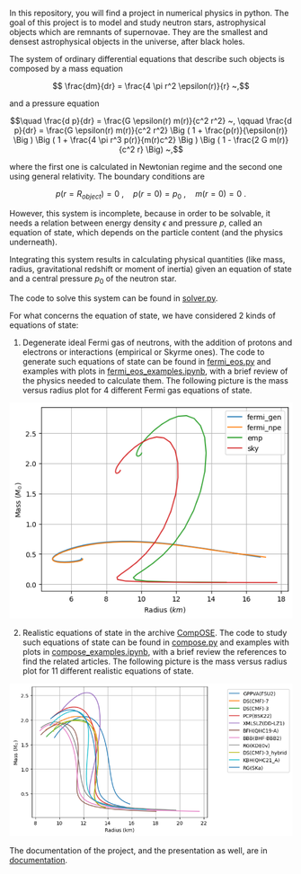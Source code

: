 In this repository, you will find a project in numerical physics in python. The goal of this project is to model and study neutron stars, astrophysical objects which are remnants of supernovae. They are the smallest and densest astrophysical objects in the universe, after black holes.

The system of ordinary differential equations that describe such objects is composed by a mass equation
```math
 \frac{dm}{dr} = \frac{4 \pi r^2 \epsilon(r)}{r} ~,
```
and a pressure equation
```math
\quad \frac{d p}{dr} = \frac{G \epsilon(r) m(r)}{c^2 r^2} ~, \qquad \frac{d p}{dr} = \frac{G \epsilon(r) m(r)}{c^2 r^2} \Big ( 1 + \frac{p(r)}{\epsilon(r)} \Big ) \Big ( 1 + \frac{4 \pi r^3 p(r)}{m(r)c^2} \Big ) \Big ( 1 - \frac{2 G m(r)}{c^2 r} \Big) ~,
```
where the first one is calculated in Newtonian regime and the second one using general relativity. The boundary conditions are
```math
p(r = R_{object})= 0 ~, \quad p(r = 0) = p_0 ~, \quad m(r = 0) = 0 ~.
```

However, this system is incomplete, because in order to be solvable, it needs a relation between energy density $\epsilon$ and pressure $p$, called an equation of state, which depends on the particle content (and the physics underneath).

Integrating this system results in calculating physical quantities (like mass, radius, gravitational redshift or moment of inertia) given an equation of state and a central pressure $p_0$ of the neutron star.

The code to solve this system can be found in 
[solver.py](https://github.com/PhysicsZandi/NeutronStars/blob/main/src/solver.py).

For what concerns the equation of state, we have considered 2 kinds of equations of state:
1. Degenerate ideal Fermi gas of neutrons, with the addition of protons and electrons or interactions (empirical or Skyrme ones). The code to generate such equations of state can be found in [fermi_eos.py](https://github.com/PhysicsZandi/NeutronStars/blob/main/src/fermi_eos.py) and examples with plots in [fermi_eos_examples.ipynb](https://github.com/PhysicsZandi/NeutronStars/blob/main/src/fermi_eos_examples.ipynb), with a brief review of the physics needed to calculate them. The following picture is the mass versus radius plot for 4 different Fermi gas equations of state.

![alt text](src/fermi_eos_readme.png)

2. Realistic equations of state in the archive [CompOSE](https://compose.obspm.fr). The code to study such equations of state can be found in [compose.py](https://github.com/PhysicsZandi/NeutronStars/blob/main/src/compose.py) and examples with plots in [compose_examples.ipynb](https://github.com/PhysicsZandi/NeutronStars/blob/main/src/compose_examples.ipynb), with a brief review the references to find the related articles. The following picture is the mass versus radius plot for 11 different realistic equations of state.
 
![alt text](src/compose_readme.png)


The documentation of the project, and the presentation as well, are in [documentation](https://github.com/PhysicsZandi/NeutronStars/tree/main/src/documentation).